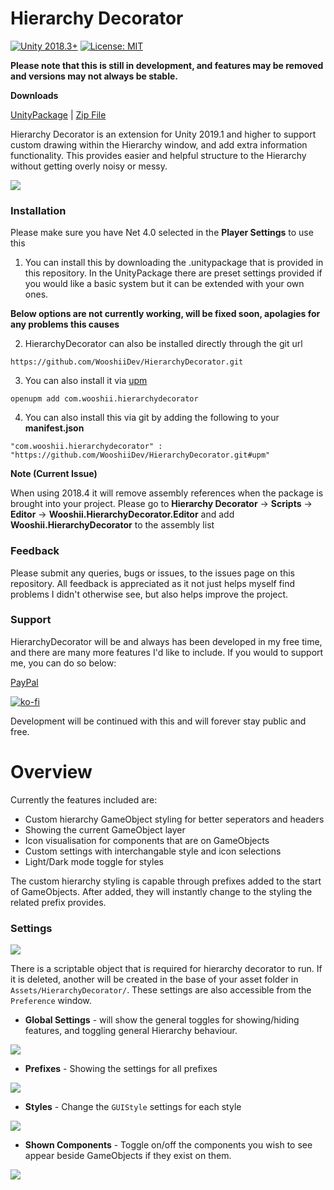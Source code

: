 # Hierarchy Decorator
[![Unity 2018.3+](https://img.shields.io/badge/unity-2018.4%2B-blue.svg)](https://unity3d.com/get-unity/download)
[![License: MIT](https://img.shields.io/badge/License-MIT-brightgreen.svg)](https://github.com/WooshiiDev/HierarchyDecorator/blob/master/LICENSE)

__Please note that this is still in development, and features may be removed and versions may not always be stable.__

**Downloads**

[UnityPackage](https://github.com/WooshiiDev/HierarchyDecorator/raw/master/Assets/HierarchyDecorator/HierarchyDecoratorPackage.unitypackage) | [Zip File](https://github.com/WooshiiDev/HierarchyDecorator/archive/master.zip)

Hierarchy Decorator is an extension for Unity 2019.1 and higher to support custom drawing within the Hierarchy window, and add extra information functionality. This provides easier and helpful structure to the Hierarchy without getting overly noisy or messy. 

![](https://i.imgur.com/ATzBDoO.gif)

### Installation

Please make sure you have Net 4.0 selected in the **Player Settings** to use this

1. You can install this by downloading the .unitypackage that is provided in this repository. In the UnityPackage there are preset settings provided if you would like a basic system but it can be extended with your own ones.

**Below options are not currently working, will be fixed soon, apolagies for any problems this causes**

2. HierarchyDecorator can also be installed directly through the git url

```
https://github.com/WooshiiDev/HierarchyDecorator.git
```

3. You can also install it via [upm](https://openupm.com/)

```
openupm add com.wooshii.hierarchydecorator
```

4. You can also install this via git by adding the following to your **manifest.json**

```
"com.wooshii.hierarchydecorator" : "https://github.com/WooshiiDev/HierarchyDecorator.git#upm"
```

**Note (Current Issue)**

When using 2018.4 it will remove assembly references when the package is brought into your project. 
Please go to **Hierarchy Decorator** -> **Scripts** -> **Editor** -> **Wooshii.HierarchyDecorator.Editor** and add **Wooshii.HierarchyDecorator** to the assembly list

### Feedback
Please submit any queries, bugs or issues, to the issues page on this repository. All feedback is appreciated as it not just helps myself find problems I didn't otherwise see, but also helps improve the project. 

### Support
HierarchyDecorator will be and always has been developed in my free time, and there are many more features I'd like to include. If you would to support me, you can do so below:

[PayPal](https://paypal.me/Wooshii?locale.x=en_GB)

[![ko-fi](https://www.ko-fi.com/img/githubbutton_sm.svg)](https://ko-fi.com/L3L026UOE)

Development will be continued with this and will forever stay public and free.

# Overview 
Currently the features included are:

 - Custom hierarchy GameObject styling for better seperators and headers
 - Showing the current GameObject layer
 - Icon visualisation for components that are on GameObjects
 - Custom settings with interchangable style and icon selections
 - Light/Dark mode toggle for styles
 
The custom hierarchy styling is capable through prefixes added to the start of GameObjects. After added, they will instantly change to the styling the related prefix provides.

### Settings
![](https://i.imgur.com/Uop5ZEv.png)

There is a scriptable object that is required for hierarchy decorator to run. If it is deleted, another will be created in the base of your asset folder in `Assets/HierarchyDecorator/`. These settings are also accessible from the `Preference` window.

 - **Global Settings** - will show the general toggles for showing/hiding features, and toggling general Hierarchy behaviour.
 
 ![](https://i.imgur.com/u917C3Y.png)
 
 - **Prefixes** - Showing the settings for all prefixes 
 
 ![](https://i.imgur.com/Ns0BAed.png)
 
 - **Styles** - Change the `GUIStyle` settings for each style 
 
 ![](https://i.imgur.com/JqPw9Hx.png?1)
 
 - **Shown Components** - Toggle on/off the components you wish to see appear beside GameObjects if they exist on them.   
 
 ![](https://i.imgur.com/LkvajCw.png)

